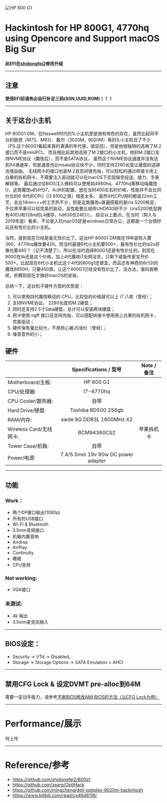 ![HP 800 G1](https://github.com/Road-tech/hp_800_g1_mini_hackintosh/blob/master/hp_800_g1.png?raw=true)

# Hackintosh for HP 800G1, 4770hq using Opencore and Support macOS Big Sur  

**此EFI在[shidongfei2](https://github.com/shidongfei2)修改升级**

---

## 注意

**使用EFI前请务必自行补足三码(SSN,UUID,ROM)！！！**    

---

## 关于这台小主机

HP 800G1 DM，在Haswell时代的1L小主机里是很有特色的存在，虽然比起同平台的联想（M73、M93）、戴尔（3020M，9020M）等的1L小主机丑了不少（PS.这个800G1看起来真的满满的年代感，很显旧），但是他很独特的选用了M.2接口而不是miniPCI。 而且相比起其他选用了M.2接口的小主机，他的M.2接口支持NVME协议（魔改后），而不是SATA协议。 虽然这个NVME协议速度并没有达到X4满速率，但是速度也比msata协议快不少。同时支持2280长度让硬盘的选择也很自由。 无线网卡的接口也是M.2且空间很充裕，可以轻松的通过转接卡用上白果的拆机网卡，不需要注入驱动就可以在macOS下实现隔空投送、接力、手表解锁等。 最后通过往BIOS注入微码可以使用如4980hq、4770hq等移动端魔改U，这类魔改u的4代i7，4c8t的配置，放在当时400左右的价格，性能并不会比同价位的6-8代的CPU（i3 8100之类）相差太多。 虽然4代CPU用的都是22nm工艺，会比14nm+++的工艺热不少，但是这类魔改u普遍搭载的是iris 5200核显，不仅黑苹果可以较完美的驱动，且性能要比祖传UHD630好不少（iris5200核显拥有40EU和128m的L4缓存，hd630仅24EU）。  综合以上数点，在当时（购入与2019年底）看来，不论是入坑macOS还是windows日常办公，这都是一个台很好玩且有性价比的小主机。

当然，放到现在已经是毫无性价比了。这台HP 800G1 DM我在19年底购入要360，4770hq魔改要420。而当时最便6代小主机要500+，最有性价比的ql2x好像也要480？（记不清楚了），所以在当时选择800G1还是有性价比的。到现在800G在tb还是这个价格，加上4代魔改i7全网没货，只剩下咸鱼传家宝开价500+。比起现在6代小主机比这个4代的800g1还便宜，而且还有神奇的6c12t的魔改8850H，只要450原。让这个800G1已经没有性价比了。没办法，谁叫我懒呢，折腾到现在才搞好macOS的安装。

总结一下，这台机子硬件方面的优势是：

1. 可以使用四代魔改移动的 CPU，比较低的价格就可以上 i7 八核（曾经）；
2. 支持NVME协议、 2280长度的M.2硬盘；
3. 同时还支持2.5寸Sata硬盘，总计可以安装两块硬盘；
4. 网卡使用 ngff 接口且空间充裕，可以搭配转接卡使用用上白果的拆机网卡，完美驱动；
5. 硬件保有量比较大，不用担心被JS涨价（曾经）；
6. 噪音意外的小；

## 硬件
|                     	| Specifications / 型号              	| Note / 备注  	|
| ---------------------	|:------------------------------------:	|:------------:	|
| Motherboard/主板:  	| HP 800 G1                        		|              	|
| CPU/处理器:           	| I7-4770hq                           	|            	|
| CPU Cooler/散热器:    	| 自带                   		        |            	|
| Hard Drive/硬盘:     	| Toshiba RD500 256gb          	        |            	|
| RAM/内存:            	| xiede 8G DDR3L 1600MHz X2         	|            	|
| Wireless Card/无线网卡:	| BCM94360CS2                   		| 苹果拆机卡  	|
| Tower Case/机箱:      	| 自带                                	|            	|
| Power/电源:           	| 7.4/5.5mm 19v 90w DC power adapter 	|            	|

---

## 功能

### Work：  

- 两个DP接口输出(1080p)  
- 所有的USB接口  
- Wi-Fi & Bluetooth  
- 3.5mm音频接口
- 机箱内置音响
- Airdrop  
- AirPlay  
- Continuity  
- 睡眠
- CPU变频

### Not working:

- VGA接口

### 未测试:  

- 4k 输出
- 3.5mm麦克风输入 

---

## BIOS设定：   

- Security -> VTd -> Disabled。 
- Storage -> Storage Options -> SATA Emulation > AHCI   

---

## 禁用CFG Lock & 设定DVMT pre-alloc到64M

需要一定动手能力，请参考[不刷BIOS修改AMI BIOS的方法（以CFG Lock为例）](https://www.bilibili.com/read/cv4646116/)

---

# Performance/展示

待上传

---

# Reference/参考

- https://github.com/shidongfei2/800g1
- https://github.com/zearp/OptiHack
- https://github.com/mingcheng/dell-optiplex-9020m-hackintosh
- https://www.bilibili.com/read/cv4646116/